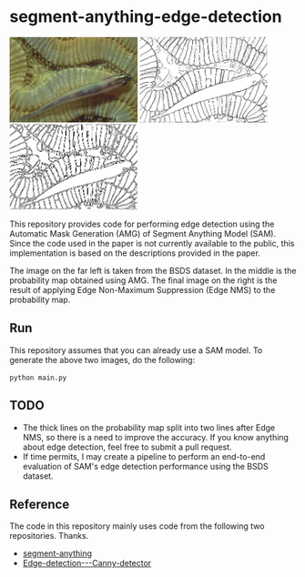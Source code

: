 # segment-anything-edge-detection

<p>
<img src='assets/fish.jpg' height=150px /> <img src='assets/prob.png' height=150px /> <img src='assets/edge.png' height=150px />
</p>

This repository provides code for performing edge detection using the Automatic Mask Generation (AMG) of Segment Anything Model (SAM). Since the code used in the paper is not currently available to the public, this implementation is based on the descriptions provided in the paper.

The image on the far left is taken from the BSDS dataset. In the middle is the probability map obtained using AMG. The final image on the right is the result of applying Edge Non-Maximum Suppression (Edge NMS) to the probability map.

## Run
This repository assumes that you can already use a SAM model.
To generate the above two images, do the following:
```
python main.py
```

## TODO
- The thick lines on the probability map split into two lines after Edge NMS, so there is a need to improve the accuracy. If you know anything about edge detection, feel free to submit a pull request.
- If time permits, I may create a pipeline to perform an end-to-end evaluation of SAM's edge detection performance using the BSDS dataset.

## Reference
The code in this repository mainly uses code from the following two repositories. Thanks.
- [segment-anything](https://github.com/facebookresearch/segment-anything)
- [Edge-detection---Canny-detector](https://github.com/StefanPitur/Edge-detection---Canny-detector)